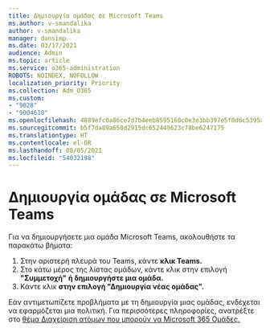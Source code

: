 ```yaml
---
title: Δημιουργία ομάδας σε Microsoft Teams
ms.author: v-smandalika
author: v-smandalika
manager: dansimp
ms.date: 03/17/2021
audience: Admin
ms.topic: article
ms.service: o365-administration
ROBOTS: NOINDEX, NOFOLLOW
localization_priority: Priority
ms.collection: Adm_O365
ms.custom:
- "9828"
- "9004618"
ms.openlocfilehash: 4889efc0a86ce7d7b4eeb8595160c0e3e3bb397e5f0d6c5395a54daece512465
ms.sourcegitcommit: b5f7da89a650d2915dc652449623c78be6247175
ms.translationtype: HT
ms.contentlocale: el-GR
ms.lasthandoff: 08/05/2021
ms.locfileid: "54032198"
---
```

# <a name="create-a-team-in-microsoft-teams"></a>Δημιουργία ομάδας σε Microsoft Teams

Για να δημιουργήσετε μια ομάδα Microsoft Teams, ακολουθήστε τα παρακάτω βήματα:

1. Στην αριστερή πλευρά του Teams, κάντε **κλικ Teams.**
2. Στο κάτω μέρος της λίστας ομάδων, κάντε κλικ στην επιλογή **"Συμμετοχή"** **ή δημιουργήστε μια ομάδα.**
3. Κάντε κλικ **στην επιλογή "Δημιουργία νέας ομάδας".**

Εάν αντιμετωπίζετε προβλήματα με τη δημιουργία μιας ομάδας, ενδέχεται να εφαρμόζεται μια πολιτική. Για περισσότερες πληροφορίες, ανατρέξτε στο [θέμα Διαχείριση ατόμων που μπορούν να Microsoft 365 Ομάδες.](https://docs.microsoft.com/microsoft-365/solutions/manage-creation-of-groups)